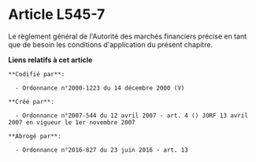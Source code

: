 # Article L545-7

Le règlement général de l'Autorité des marchés financiers précise en tant que de besoin les conditions d'application du
présent chapitre.

**Liens relatifs à cet article**

	**Codifié par**:

	  - Ordonnance n°2000-1223 du 14 décembre 2000 (V)

	**Créé par**:

	  - Ordonnance n°2007-544 du 12 avril 2007 - art. 4 () JORF 13 avril 2007 en vigueur le 1er novembre 2007

	**Abrogé par**:

	  - Ordonnance n°2016-827 du 23 juin 2016 - art. 13
